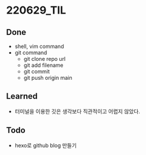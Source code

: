 # 220629_TIL

## Done

- shell, vim command
- git command
	- git clone repo url
	- git add filename
	- git commit
	- git push origin main

## Learned

- 터미널을 이용한 깃은 생각보다 직관적이고 어렵지 않았다.

## Todo

- hexo로 github blog 만들기


